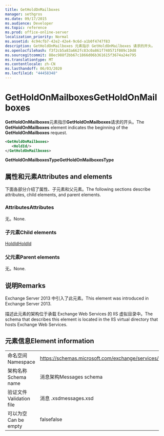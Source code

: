 ```yaml
---
title: GetHoldOnMailboxes
manager: sethgros
ms.date: 09/17/2015
ms.audience: Developer
ms.topic: reference
ms.prod: office-online-server
localization_priority: Normal
ms.assetid: 4c94cfb7-42e2-42e4-9c6d-a1b0f4747f83
description: GetHoldOnMailboxes 元素指示 GetHoldOnMailboxes 请求的开头。
ms.openlocfilehash: f3f2cb5a83a662fc83c0a861f740571f089c10d8
ms.sourcegitcommit: 88ec988f2bb67c1866d06b361615f3674a24e795
ms.translationtype: MT
ms.contentlocale: zh-CN
ms.lasthandoff: 06/03/2020
ms.locfileid: "44458348"
---
```

# <a name="getholdonmailboxes"></a><span data-ttu-id="94c5e-103">GetHoldOnMailboxes</span><span class="sxs-lookup"><span data-stu-id="94c5e-103">GetHoldOnMailboxes</span></span>

<span data-ttu-id="94c5e-104">**GetHoldOnMailboxes**元素指示**GetHoldOnMailboxes**请求的开头。</span><span class="sxs-lookup"><span data-stu-id="94c5e-104">The **GetHoldOnMailboxes** element indicates the beginning of the **GetHoldOnMailboxes** request.</span></span> 
  
```XML
<GetHoldOnMailboxes>
   <HoldId/>
</GetHoldOnMailboxes>
```

 <span data-ttu-id="94c5e-105">**GetHoldOnMailboxesType**</span><span class="sxs-lookup"><span data-stu-id="94c5e-105">**GetHoldOnMailboxesType**</span></span>
## <a name="attributes-and-elements"></a><span data-ttu-id="94c5e-106">属性和元素</span><span class="sxs-lookup"><span data-stu-id="94c5e-106">Attributes and elements</span></span>

<span data-ttu-id="94c5e-107">下面各部分介绍了属性、子元素和父元素。</span><span class="sxs-lookup"><span data-stu-id="94c5e-107">The following sections describe attributes, child elements, and parent elements.</span></span>
  
### <a name="attributes"></a><span data-ttu-id="94c5e-108">Attributes</span><span class="sxs-lookup"><span data-stu-id="94c5e-108">Attributes</span></span>

<span data-ttu-id="94c5e-109">无。</span><span class="sxs-lookup"><span data-stu-id="94c5e-109">None.</span></span>
  
### <a name="child-elements"></a><span data-ttu-id="94c5e-110">子元素</span><span class="sxs-lookup"><span data-stu-id="94c5e-110">Child elements</span></span>

[<span data-ttu-id="94c5e-111">HoldId</span><span class="sxs-lookup"><span data-stu-id="94c5e-111">HoldId</span></span>](holdid.md)
  
### <a name="parent-elements"></a><span data-ttu-id="94c5e-112">父元素</span><span class="sxs-lookup"><span data-stu-id="94c5e-112">Parent elements</span></span>

<span data-ttu-id="94c5e-113">无。</span><span class="sxs-lookup"><span data-stu-id="94c5e-113">None.</span></span>
  
## <a name="remarks"></a><span data-ttu-id="94c5e-114">说明</span><span class="sxs-lookup"><span data-stu-id="94c5e-114">Remarks</span></span>

<span data-ttu-id="94c5e-115">Exchange Server 2013 中引入了此元素。</span><span class="sxs-lookup"><span data-stu-id="94c5e-115">This element was introduced in Exchange Server 2013.</span></span>
  
<span data-ttu-id="94c5e-116">描述此元素的架构位于承载 Exchange Web Services 的 IIS 虚拟目录中。</span><span class="sxs-lookup"><span data-stu-id="94c5e-116">The schema that describes this element is located in the IIS virtual directory that hosts Exchange Web Services.</span></span>
  
## <a name="element-information"></a><span data-ttu-id="94c5e-117">元素信息</span><span class="sxs-lookup"><span data-stu-id="94c5e-117">Element information</span></span>

|||
|:-----|:-----|
|<span data-ttu-id="94c5e-118">命名空间</span><span class="sxs-lookup"><span data-stu-id="94c5e-118">Namespace</span></span>  <br/> |https://schemas.microsoft.com/exchange/services/2006/messages  <br/> |
|<span data-ttu-id="94c5e-119">架构名称</span><span class="sxs-lookup"><span data-stu-id="94c5e-119">Schema name</span></span>  <br/> |<span data-ttu-id="94c5e-120">消息架构</span><span class="sxs-lookup"><span data-stu-id="94c5e-120">Messages schema</span></span>  <br/> |
|<span data-ttu-id="94c5e-121">验证文件</span><span class="sxs-lookup"><span data-stu-id="94c5e-121">Validation file</span></span>  <br/> |<span data-ttu-id="94c5e-122">消息 .xsd</span><span class="sxs-lookup"><span data-stu-id="94c5e-122">messages.xsd</span></span>  <br/> |
|<span data-ttu-id="94c5e-123">可以为空</span><span class="sxs-lookup"><span data-stu-id="94c5e-123">Can be empty</span></span>  <br/> |<span data-ttu-id="94c5e-124">false</span><span class="sxs-lookup"><span data-stu-id="94c5e-124">false</span></span>  <br/> |
   

